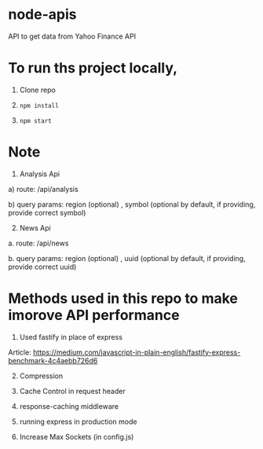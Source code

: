 # node-apis

API to get data from Yahoo Finance API

# To run ths project locally,

1. Clone repo

2. <code>npm install</code>

3. <code>npm start</code>

# Note

1. Analysis Api

a) route: /api/analysis

b) query params: region (optional) , symbol (optional by default, if providing, provide correct symbol)

2. News Api

a. route: /api/news

b. query params: region (optional) , uuid (optional by default, if providing, provide correct uuid)

# Methods used in this repo to make imorove API performance

1. Used fastify in place of express

Article: https://medium.com/javascript-in-plain-english/fastify-express-benchmark-4c4aebb726d6

2. Compression

3. Cache Control in request header

4. response-caching middleware

5. running express in production mode

6. Increase Max Sockets (in config.js)
